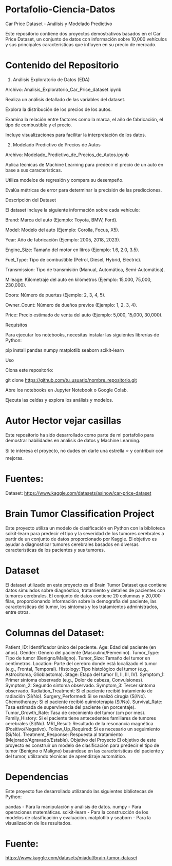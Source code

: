 # Portafolio-Ciencia-Datos
Car Price Dataset - Análisis y Modelado Predictivo

Este repositorio contiene dos proyectos demostrativos basados en el Car Price Dataset, un conjunto de datos con información sobre 10,000 vehículos y sus principales características que influyen en su precio de mercado.

# Contenido del Repositorio

1. Análisis Exploratorio de Datos (EDA)

Archivo: Analisis_Exploratorio_Car_Price_dataset.ipynb

Realiza un análisis detallado de las variables del dataset.

Explora la distribución de los precios de los autos.

Examina la relación entre factores como la marca, el año de fabricación, el tipo de combustible y el precio.

Incluye visualizaciones para facilitar la interpretación de los datos.

2. Modelado Predictivo de Precios de Autos

Archivo: Modelado_Predictivo_de_Precios_de_Autos.ipynb

Aplica técnicas de Machine Learning para predecir el precio de un auto en base a sus características.

Utiliza modelos de regresión y compara su desempeño.

Evalúa métricas de error para determinar la precisión de las predicciones.

Descripción del Dataset

El dataset incluye la siguiente información sobre cada vehículo:

Brand: Marca del auto (Ejemplo: Toyota, BMW, Ford).

Model: Modelo del auto (Ejemplo: Corolla, Focus, X5).

Year: Año de fabricación (Ejemplo: 2005, 2018, 2023).

Engine_Size: Tamaño del motor en litros (Ejemplo: 1.6, 2.0, 3.5).

Fuel_Type: Tipo de combustible (Petrol, Diesel, Hybrid, Electric).

Transmission: Tipo de transmisión (Manual, Automática, Semi-Automática).

Mileage: Kilometraje del auto en kilómetros (Ejemplo: 15,000, 75,000, 230,000).

Doors: Número de puertas (Ejemplo: 2, 3, 4, 5).

Owner_Count: Número de dueños previos (Ejemplo: 1, 2, 3, 4).

Price: Precio estimado de venta del auto (Ejemplo: 5,000, 15,000, 30,000).

Requisitos

Para ejecutar los notebooks, necesitas instalar las siguientes librerías de Python:

pip install pandas numpy matplotlib seaborn scikit-learn

Uso

Clona este repositorio:

git clone https://github.com/tu_usuario/nombre_repositorio.git

Abre los notebooks en Jupyter Notebook o Google Colab.

Ejecuta las celdas y explora los análisis y modelos.

# Autor Hector vejar casillas

Este repositorio ha sido desarrollado como parte de mi portafolio para demostrar habilidades en análisis de datos y Machine Learning.

Si te interesa el proyecto, no dudes en darle una estrella ⭐ y contribuir con mejoras.



# Fuentes:
Dataset:  https://www.kaggle.com/datasets/asinow/car-price-dataset

# Brain Tumor Classification Project
Este proyecto utiliza un modelo de clasificación en Python con la biblioteca scikit-learn para predecir el tipo y la severidad de los tumores cerebrales a partir de un conjunto de datos proporcionado por Kaggle. El objetivo es ayudar a diagnosticar tumores cerebrales basados en diversas características de los pacientes y sus tumores.

# Dataset
El dataset utilizado en este proyecto es el Brain Tumor Dataset que contiene datos simulados sobre diagnóstico, tratamiento y detalles de pacientes con tumores cerebrales. El conjunto de datos contiene 20 columnas y 20,000 filas, proporcionando información sobre la demografía del paciente, las características del tumor, los síntomas y los tratamientos administrados, entre otros.

# Columnas del Dataset:
Patient_ID: Identificador único del paciente.
Age: Edad del paciente (en años).
Gender: Género del paciente (Masculino/Femenino).
Tumor_Type: Tipo de tumor (Benigno/Maligno).
Tumor_Size: Tamaño del tumor en centímetros.
Location: Parte del cerebro donde está localizado el tumor (e.g., Frontal, Temporal).
Histology: Tipo histológico del tumor (e.g., Astrocitoma, Glioblastoma).
Stage: Etapa del tumor (I, II, III, IV).
Symptom_1: Primer síntoma observado (e.g., Dolor de cabeza, Convulsiones).
Symptom_2: Segundo síntoma observado.
Symptom_3: Tercer síntoma observado.
Radiation_Treatment: Si el paciente recibió tratamiento de radiación (Sí/No).
Surgery_Performed: Si se realizó cirugía (Sí/No).
Chemotherapy: Si el paciente recibió quimioterapia (Sí/No).
Survival_Rate: Tasa estimada de supervivencia del paciente (en porcentaje).
Tumor_Growth_Rate: Tasa de crecimiento del tumor (cm por mes).
Family_History: Si el paciente tiene antecedentes familiares de tumores cerebrales (Sí/No).
MRI_Result: Resultado de la resonancia magnética (Positivo/Negativo).
Follow_Up_Required: Si es necesario un seguimiento (Sí/No).
Treatment_Response: Respuesta al tratamiento (Mejorado/Agravado/Estable).
Objetivo del Proyecto
El objetivo de este proyecto es construir un modelo de clasificación para predecir el tipo de tumor (Benigno o Maligno) basándose en las características del paciente y del tumor, utilizando técnicas de aprendizaje automático.

# Dependencias
Este proyecto fue desarrollado utilizando las siguientes bibliotecas de Python:

pandas - Para la manipulación y análisis de datos.
numpy - Para operaciones matemáticas.
scikit-learn - Para la construcción de los modelos de clasificación y evaluación.
matplotlib y seaborn - Para la visualización de los resultados.
# Fuente:
https://www.kaggle.com/datasets/miadul/brain-tumor-dataset
